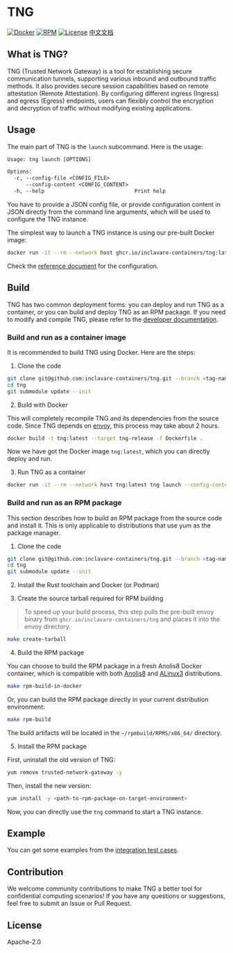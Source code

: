 # TNG
[![Docker](/../../actions/workflows/build-docker.yml/badge.svg)](/../../actions/workflows/build-docker.yml)
[![RPM](/../../actions/workflows/build-rpm.yml/badge.svg)](/../../actions/workflows/build-rpm.yml)
[![License](https://img.shields.io/badge/License-Apache%202.0-blue.svg)](https://opensource.org/licenses/Apache-2.0)
[中文文档](README_zh.md)

## What is TNG?

TNG (Trusted Network Gateway) is a tool for establishing secure communication tunnels, supporting various inbound and outbound traffic methods. It also provides secure session capabilities based on remote attestation (Remote Attestation). By configuring different ingress (Ingress) and egress (Egress) endpoints, users can flexibly control the encryption and decryption of traffic without modifying existing applications.

## Usage

The main part of TNG is the `launch` subcommand. Here is the usage:

```txt
Usage: tng launch [OPTIONS]

Options:
  -c, --config-file <CONFIG_FILE>
      --config-content <CONFIG_CONTENT>
  -h, --help                             Print help
```

You have to provide a JSON config file, or provide configuration content in JSON directly from the command line arguments, which will be used to configure the TNG instance.

The simplest way to launch a TNG instance is using our pre-built Docker image:

```sh
docker run -it --rm --network host ghcr.io/inclavare-containers/tng:latest tng launch --config-content='<your config json string>'
```

Check the [reference document](docs/configuration.md) for the configuration. 

## Build

TNG has two common deployment forms: you can deploy and run TNG as a container, or you can build and deploy TNG as an RPM package. If you need to modify and compile TNG, please refer to the [developer documentation](docs/developer.md).

### Build and run as a container image

It is recommended to build TNG using Docker. Here are the steps:

1. Clone the code

```sh
git clone git@github.com:inclavare-containers/tng.git --branch <tag-name>
cd tng
git submodule update --init
```

2. Build with Docker

This will completely recompile TNG and its dependencies from the source code. Since TNG depends on [envoy](https://github.com/inclavare-containers/tng-envoy), this process may take about 2 hours.

```sh
docker build -t tng:latest --target tng-release -f Dockerfile .
```

Now we have got the Docker image `tng:latest`, which you can directly deploy and run.

3. Run TNG as a container

```sh
docker run -it --rm --network host tng:latest tng launch --config-content='<your config json string>'
```

### Build and run as an RPM package

This section describes how to build an RPM package from the source code and install it. This is only applicable to distributions that use yum as the package manager.

1. Clone the code

```sh
git clone git@github.com:inclavare-containers/tng.git --branch <tag-name>
cd tng
git submodule update --init
```

2. Install the Rust toolchain and Docker (or Podman)

3. Create the source tarball required for RPM building

> To speed up your build process, this step pulls the pre-built envoy binary from `ghcr.io/inclavare-containers/tng` and places it into the envoy directory.

```sh
make create-tarball
```

4. Build the RPM package

You can choose to build the RPM package in a fresh Anolis8 Docker container, which is compatible with both [Anolis8](https://openanolis.cn/anolisos) and [ALinux3](https://help.aliyun.com/zh/alinux/product-overview/alibaba-cloud-linux-overview) distributions.

```sh
make rpm-build-in-docker
```

Or, you can build the RPM package directly in your current distribution environment:

```sh
make rpm-build
```

The build artifacts will be located in the `~/rpmbuild/RPMS/x86_64/` directory.

5. Install the RPM package

First, uninstall the old version of TNG:

```sh
yum remove trusted-network-gateway -y
```

Then, install the new version:

```sh
yum install -y <path-to-rpm-package-on-target-environment>
```

Now, you can directly use the `tng` command to start a TNG instance.

## Example

You can get some examples from the [integration test cases](./tests/).

## Contribution

We welcome community contributions to make TNG a better tool for confidential computing scenarios! If you have any questions or suggestions, feel free to submit an Issue or Pull Request.

## License

Apache-2.0
